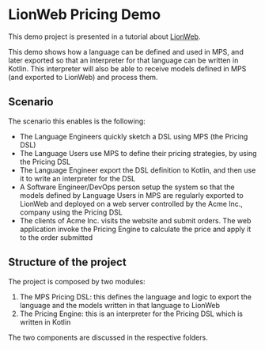 # LionWeb Pricing Demo

This demo project is presented in a tutorial about [LionWeb](https://github.com/LIonWeb-org).

This demo shows how a language can be defined and used in MPS, and later exported so that an interpreter for that language
can be written in Kotlin. This interpreter will also be able to receive models defined in MPS (and exported to LionWeb)
and process them.

## Scenario

The scenario this enables is the following:
- The Language Engineers quickly sketch a DSL using MPS (the Pricing DSL)
- The Language Users use MPS to define their pricing strategies, by using the Pricing DSL
- The Language Engineer export the DSL definition to Kotlin, and then use it to write an interpreter for the DSL
- A Software Engineer/DevOps person setup the system so that the models defined by Language Users in MPS are regularly exported to LionWeb and deployed on a web server controlled by the Acme Inc., company using the Pricing DSL  
- The clients of Acme Inc. visits the website and submit orders. The web application invoke the Pricing Engine to calculate the price and apply it to the order submitted

## Structure of the project

The project is composed by two modules:

1. The MPS Pricing DSL: this defines the language and logic to export the language and the models written in that language to LionWeb
2. The Pricing Engine: this is an interpreter for the Pricing DSL which is written in Kotlin

The two components are discussed in the respective folders.